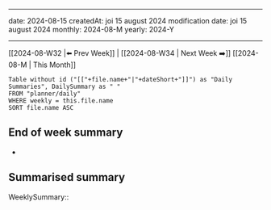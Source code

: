 ---
date: 2024-08-15
createdAt: joi 15 august 2024
modification date: joi 15 august 2024
monthly: 2024-08-M
yearly: 2024-Y
___




 [[2024-08-W32 |⬅️ Prev Week]] | [[2024-08-W34 | Next Week ➡️]] 
[[2024-08-M | This Month]]

```dataview
Table without id ("[["+file.name+"|"+dateShort+"]]") as "Daily Summaries", DailySummary as " "
FROM "planner/daily"
WHERE weekly = this.file.name
SORT file.name ASC
```

## End of week summary
- 

**Summarised summary**
- 

WeeklySummary::